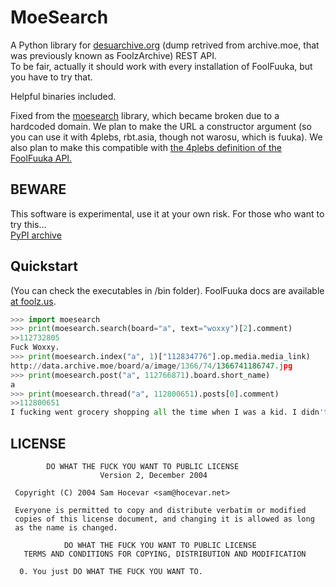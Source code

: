 MoeSearch
=========

A Python library for [desuarchive.org](http://desuarchive.org/) (dump retrived from archive.moe, that was previously known as FoolzArchive) REST API.  
To be fair, actually it should work with every installation of FoolFuuka, but you have to try that.

Helpful binaries included.

Fixed from the [moesearch](https://pypi.org/project/moesearch/) library, which became broken due to a hardcoded domain. We plan to make the URL a constructor argument (so you can use it with 4plebs, rbt.asia, though not warosu, which is fuuka). We also plan to make this compatible with [the 4plebs definition of the FoolFuuka API.](https://4plebs.tech/foolfuuka/)

BEWARE
------

This software is experimental, use it at your own risk.
For those who want to try this...  
[PyPI archive](https://pypi.python.org/pypi/moesearch/)

Quickstart
--------

(You can check the executables in /bin folder).
FoolFuuka docs are available [at foolz.us](https://web.archive.org/web/20140728111047/http://www.foolz.us/docs/foolfuuka/documentation.html).  
```py
>>> import moesearch
>>> print(moesearch.search(board="a", text="woxxy")[2].comment)
>>112732805
Fuck Woxxy.
>>> print(moesearch.index("a", 1)["112834776"].op.media.media_link)
http://data.archive.moe/board/a/image/1366/74/1366741186747.jpg
>>> print(moesearch.post("a", 112766871).board.short_name)
a
>>> print(moesearch.thread("a", 112800651).posts[0].comment)
>>112800651
I fucking went grocery shopping all the time when I was a kid. I didn't have qt lesbian friends to go with though.
```

LICENSE
-------

```
        DO WHAT THE FUCK YOU WANT TO PUBLIC LICENSE 
                    Version 2, December 2004 

 Copyright (C) 2004 Sam Hocevar <sam@hocevar.net> 

 Everyone is permitted to copy and distribute verbatim or modified 
 copies of this license document, and changing it is allowed as long 
 as the name is changed. 

            DO WHAT THE FUCK YOU WANT TO PUBLIC LICENSE 
   TERMS AND CONDITIONS FOR COPYING, DISTRIBUTION AND MODIFICATION 

  0. You just DO WHAT THE FUCK YOU WANT TO.
```
